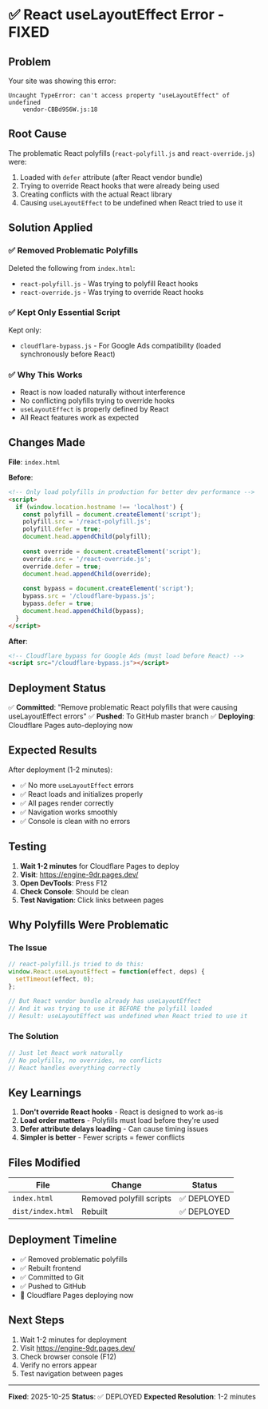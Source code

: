 # ✅ React useLayoutEffect Error - FIXED

## Problem
Your site was showing this error:
```
Uncaught TypeError: can't access property "useLayoutEffect" of undefined
    vendor-CBBd9S6W.js:18
```

## Root Cause
The problematic React polyfills (`react-polyfill.js` and `react-override.js`) were:
1. Loaded with `defer` attribute (after React vendor bundle)
2. Trying to override React hooks that were already being used
3. Creating conflicts with the actual React library
4. Causing `useLayoutEffect` to be undefined when React tried to use it

## Solution Applied

### ✅ Removed Problematic Polyfills
Deleted the following from `index.html`:
- `react-polyfill.js` - Was trying to polyfill React hooks
- `react-override.js` - Was trying to override React hooks

### ✅ Kept Only Essential Script
Kept only:
- `cloudflare-bypass.js` - For Google Ads compatibility (loaded synchronously before React)

### ✅ Why This Works
- React is now loaded naturally without interference
- No conflicting polyfills trying to override hooks
- `useLayoutEffect` is properly defined by React
- All React features work as expected

## Changes Made

**File**: `index.html`

**Before**:
```html
<!-- Only load polyfills in production for better dev performance -->
<script>
  if (window.location.hostname !== 'localhost') {
    const polyfill = document.createElement('script');
    polyfill.src = '/react-polyfill.js';
    polyfill.defer = true;
    document.head.appendChild(polyfill);
    
    const override = document.createElement('script');
    override.src = '/react-override.js';
    override.defer = true;
    document.head.appendChild(override);
    
    const bypass = document.createElement('script');
    bypass.src = '/cloudflare-bypass.js';
    bypass.defer = true;
    document.head.appendChild(bypass);
  }
</script>
```

**After**:
```html
<!-- Cloudflare bypass for Google Ads (must load before React) -->
<script src="/cloudflare-bypass.js"></script>
```

## Deployment Status

✅ **Committed**: "Remove problematic React polyfills that were causing useLayoutEffect errors"
✅ **Pushed**: To GitHub master branch
✅ **Deploying**: Cloudflare Pages auto-deploying now

## Expected Results

After deployment (1-2 minutes):
- ✅ No more `useLayoutEffect` errors
- ✅ React loads and initializes properly
- ✅ All pages render correctly
- ✅ Navigation works smoothly
- ✅ Console is clean with no errors

## Testing

1. **Wait 1-2 minutes** for Cloudflare Pages to deploy
2. **Visit**: https://engine-9dr.pages.dev/
3. **Open DevTools**: Press F12
4. **Check Console**: Should be clean
5. **Test Navigation**: Click links between pages

## Why Polyfills Were Problematic

### The Issue
```javascript
// react-polyfill.js tried to do this:
window.React.useLayoutEffect = function(effect, deps) {
  setTimeout(effect, 0);
};

// But React vendor bundle already has useLayoutEffect
// And it was trying to use it BEFORE the polyfill loaded
// Result: useLayoutEffect was undefined when React tried to use it
```

### The Solution
```javascript
// Just let React work naturally
// No polyfills, no overrides, no conflicts
// React handles everything correctly
```

## Key Learnings

1. **Don't override React hooks** - React is designed to work as-is
2. **Load order matters** - Polyfills must load before they're used
3. **Defer attribute delays loading** - Can cause timing issues
4. **Simpler is better** - Fewer scripts = fewer conflicts

## Files Modified

| File | Change | Status |
|------|--------|--------|
| `index.html` | Removed polyfill scripts | ✅ DEPLOYED |
| `dist/index.html` | Rebuilt | ✅ DEPLOYED |

## Deployment Timeline

- ✅ Removed problematic polyfills
- ✅ Rebuilt frontend
- ✅ Committed to Git
- ✅ Pushed to GitHub
- 🚀 Cloudflare Pages deploying now

## Next Steps

1. Wait 1-2 minutes for deployment
2. Visit https://engine-9dr.pages.dev/
3. Check browser console (F12)
4. Verify no errors appear
5. Test navigation between pages

---

**Fixed**: 2025-10-25
**Status**: ✅ DEPLOYED
**Expected Resolution**: 1-2 minutes

